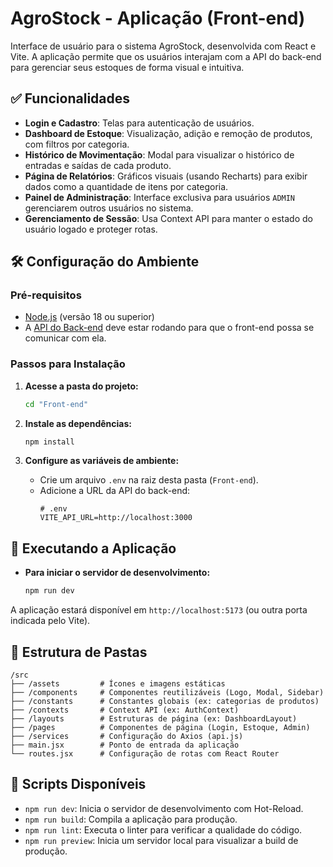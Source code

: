 # AgroStock - Aplicação (Front-end)

Interface de usuário para o sistema AgroStock, desenvolvida com React e Vite. A aplicação permite que os usuários interajam com a API do back-end para gerenciar seus estoques de forma visual e intuitiva.

## ✅ Funcionalidades

* **Login e Cadastro**: Telas para autenticação de usuários.
* **Dashboard de Estoque**: Visualização, adição e remoção de produtos, com filtros por categoria.
* **Histórico de Movimentação**: Modal para visualizar o histórico de entradas e saídas de cada produto.
* **Página de Relatórios**: Gráficos visuais (usando Recharts) para exibir dados como a quantidade de itens por categoria.
* **Painel de Administração**: Interface exclusiva para usuários `ADMIN` gerenciarem outros usuários no sistema.
* **Gerenciamento de Sessão**: Usa Context API para manter o estado do usuário logado e proteger rotas.

## 🛠️ Configuração do Ambiente

### Pré-requisitos

* [Node.js](https://nodejs.org/) (versão 18 ou superior)
* A [API do Back-end](#) deve estar rodando para que o front-end possa se comunicar com ela.

### Passos para Instalação

1.  **Acesse a pasta do projeto:**
    ```bash
    cd "Front-end"
    ```

2.  **Instale as dependências:**
    ```bash
    npm install
    ```

3.  **Configure as variáveis de ambiente:**
    * Crie um arquivo `.env` na raiz desta pasta (`Front-end`).
    * Adicione a URL da API do back-end:
        ```env
        # .env
        VITE_API_URL=http://localhost:3000
        ```

## 🚀 Executando a Aplicação

* **Para iniciar o servidor de desenvolvimento:**
    ```bash
    npm run dev
    ```

A aplicação estará disponível em `http://localhost:5173` (ou outra porta indicada pelo Vite).

## 📂 Estrutura de Pastas

```
/src
├── /assets         # Ícones e imagens estáticas
├── /components     # Componentes reutilizáveis (Logo, Modal, Sidebar)
├── /constants      # Constantes globais (ex: categorias de produtos)
├── /contexts       # Context API (ex: AuthContext)
├── /layouts        # Estruturas de página (ex: DashboardLayout)
├── /pages          # Componentes de página (Login, Estoque, Admin)
├── /services       # Configuração do Axios (api.js)
├── main.jsx        # Ponto de entrada da aplicação
└── routes.jsx      # Configuração de rotas com React Router
```

## 📜 Scripts Disponíveis

* `npm run dev`: Inicia o servidor de desenvolvimento com Hot-Reload.
* `npm run build`: Compila a aplicação para produção.
* `npm run lint`: Executa o linter para verificar a qualidade do código.
* `npm run preview`: Inicia um servidor local para visualizar a build de produção.